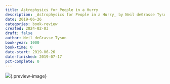 ```yaml
---
title: Astrophysics for People in a Hurry
description: _Astrophysics for People in a Hurry_ by Neil deGrasse Tyson. Published by Blackstone Publishing, with ISBN 9781538408063.0. Read on 2019-06-26
date: 2019-06-26
categories: book-review
created: 2024-02-03
draft: false
author: Neil deGrasse Tyson
book-year: 1000
book-time: 0
date-start: 2019-06-26
date-finished: 2019-07-17
pct-complete: 0
---
```


![](https://img2.od-cdn.com/ImageType-100/0887-1/{5B1F43D8-338E-42C5-95C4-E71B803278AA}Img100.jpg){.preview-image}